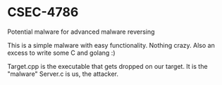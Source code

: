 # CSEC-4786
Potential malware for advanced malware reversing

This is a simple malware with easy functionality. 
Nothing crazy.
Also an excess to write some C and golang :)

Target.cpp is the executable that gets dropped on our target. It is the "malware"
Server.c is us, the attacker. 

